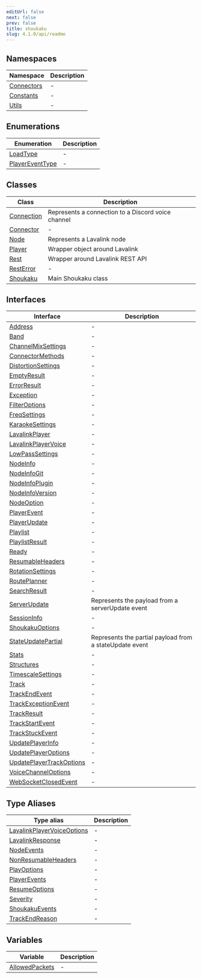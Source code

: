 ```yaml
---
editUrl: false
next: false
prev: false
title: shoukaku
slug: 4.1.0/api/readme
---
```


## Namespaces

| Namespace | Description |
| ------ | ------ |
| [Connectors](/4.1.0/api/namespaces/connectors/readme/) | - |
| [Constants](/4.1.0/api/namespaces/constants/readme/) | - |
| [Utils](/4.1.0/api/namespaces/utils/readme/) | - |

## Enumerations

| Enumeration | Description |
| ------ | ------ |
| [LoadType](/4.1.0/api/enumerations/loadtype/) | - |
| [PlayerEventType](/4.1.0/api/enumerations/playereventtype/) | - |

## Classes

| Class | Description |
| ------ | ------ |
| [Connection](/4.1.0/api/classes/connection/) | Represents a connection to a Discord voice channel |
| [Connector](/4.1.0/api/classes/connector/) | - |
| [Node](/4.1.0/api/classes/node/) | Represents a Lavalink node |
| [Player](/4.1.0/api/classes/player/) | Wrapper object around Lavalink |
| [Rest](/4.1.0/api/classes/rest/) | Wrapper around Lavalink REST API |
| [RestError](/4.1.0/api/classes/resterror/) | - |
| [Shoukaku](/4.1.0/api/classes/shoukaku/) | Main Shoukaku class |

## Interfaces

| Interface | Description |
| ------ | ------ |
| [Address](/4.1.0/api/interfaces/address/) | - |
| [Band](/4.1.0/api/interfaces/band/) | - |
| [ChannelMixSettings](/4.1.0/api/interfaces/channelmixsettings/) | - |
| [ConnectorMethods](/4.1.0/api/interfaces/connectormethods/) | - |
| [DistortionSettings](/4.1.0/api/interfaces/distortionsettings/) | - |
| [EmptyResult](/4.1.0/api/interfaces/emptyresult/) | - |
| [ErrorResult](/4.1.0/api/interfaces/errorresult/) | - |
| [Exception](/4.1.0/api/interfaces/exception/) | - |
| [FilterOptions](/4.1.0/api/interfaces/filteroptions/) | - |
| [FreqSettings](/4.1.0/api/interfaces/freqsettings/) | - |
| [KaraokeSettings](/4.1.0/api/interfaces/karaokesettings/) | - |
| [LavalinkPlayer](/4.1.0/api/interfaces/lavalinkplayer/) | - |
| [LavalinkPlayerVoice](/4.1.0/api/interfaces/lavalinkplayervoice/) | - |
| [LowPassSettings](/4.1.0/api/interfaces/lowpasssettings/) | - |
| [NodeInfo](/4.1.0/api/interfaces/nodeinfo/) | - |
| [NodeInfoGit](/4.1.0/api/interfaces/nodeinfogit/) | - |
| [NodeInfoPlugin](/4.1.0/api/interfaces/nodeinfoplugin/) | - |
| [NodeInfoVersion](/4.1.0/api/interfaces/nodeinfoversion/) | - |
| [NodeOption](/4.1.0/api/interfaces/nodeoption/) | - |
| [PlayerEvent](/4.1.0/api/interfaces/playerevent/) | - |
| [PlayerUpdate](/4.1.0/api/interfaces/playerupdate/) | - |
| [Playlist](/4.1.0/api/interfaces/playlist/) | - |
| [PlaylistResult](/4.1.0/api/interfaces/playlistresult/) | - |
| [Ready](/4.1.0/api/interfaces/ready/) | - |
| [ResumableHeaders](/4.1.0/api/interfaces/resumableheaders/) | - |
| [RotationSettings](/4.1.0/api/interfaces/rotationsettings/) | - |
| [RoutePlanner](/4.1.0/api/interfaces/routeplanner/) | - |
| [SearchResult](/4.1.0/api/interfaces/searchresult/) | - |
| [ServerUpdate](/4.1.0/api/interfaces/serverupdate/) | Represents the payload from a serverUpdate event |
| [SessionInfo](/4.1.0/api/interfaces/sessioninfo/) | - |
| [ShoukakuOptions](/4.1.0/api/interfaces/shoukakuoptions/) | - |
| [StateUpdatePartial](/4.1.0/api/interfaces/stateupdatepartial/) | Represents the partial payload from a stateUpdate event |
| [Stats](/4.1.0/api/interfaces/stats/) | - |
| [Structures](/4.1.0/api/interfaces/structures/) | - |
| [TimescaleSettings](/4.1.0/api/interfaces/timescalesettings/) | - |
| [Track](/4.1.0/api/interfaces/track/) | - |
| [TrackEndEvent](/4.1.0/api/interfaces/trackendevent/) | - |
| [TrackExceptionEvent](/4.1.0/api/interfaces/trackexceptionevent/) | - |
| [TrackResult](/4.1.0/api/interfaces/trackresult/) | - |
| [TrackStartEvent](/4.1.0/api/interfaces/trackstartevent/) | - |
| [TrackStuckEvent](/4.1.0/api/interfaces/trackstuckevent/) | - |
| [UpdatePlayerInfo](/4.1.0/api/interfaces/updateplayerinfo/) | - |
| [UpdatePlayerOptions](/4.1.0/api/interfaces/updateplayeroptions/) | - |
| [UpdatePlayerTrackOptions](/4.1.0/api/interfaces/updateplayertrackoptions/) | - |
| [VoiceChannelOptions](/4.1.0/api/interfaces/voicechanneloptions/) | - |
| [WebSocketClosedEvent](/4.1.0/api/interfaces/websocketclosedevent/) | - |

## Type Aliases

| Type alias | Description |
| ------ | ------ |
| [LavalinkPlayerVoiceOptions](/4.1.0/api/type-aliases/lavalinkplayervoiceoptions/) | - |
| [LavalinkResponse](/4.1.0/api/type-aliases/lavalinkresponse/) | - |
| [NodeEvents](/4.1.0/api/type-aliases/nodeevents/) | - |
| [NonResumableHeaders](/4.1.0/api/type-aliases/nonresumableheaders/) | - |
| [PlayOptions](/4.1.0/api/type-aliases/playoptions/) | - |
| [PlayerEvents](/4.1.0/api/type-aliases/playerevents/) | - |
| [ResumeOptions](/4.1.0/api/type-aliases/resumeoptions/) | - |
| [Severity](/4.1.0/api/type-aliases/severity/) | - |
| [ShoukakuEvents](/4.1.0/api/type-aliases/shoukakuevents/) | - |
| [TrackEndReason](/4.1.0/api/type-aliases/trackendreason/) | - |

## Variables

| Variable | Description |
| ------ | ------ |
| [AllowedPackets](/4.1.0/api/variables/allowedpackets/) | - |
